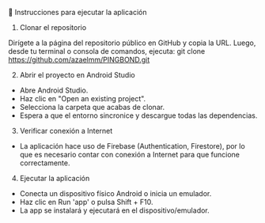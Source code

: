 🔧 Instrucciones para ejecutar la aplicación

1. Clonar el repositorio

Dirígete a la página del repositorio público en GitHub y copia la URL. Luego, desde tu terminal o consola de comandos, ejecuta:
git clone https://github.com/azaelmm/PINGBOND.git

2. Abrir el proyecto en Android Studio

- Abre Android Studio.
- Haz clic en "Open an existing project".
- Selecciona la carpeta que acabas de clonar.
- Espera a que el entorno sincronice y descargue todas las dependencias.

3. Verificar conexión a Internet

- La aplicación hace uso de Firebase (Authentication, Firestore), por lo que es necesario contar con conexión a Internet para que funcione correctamente.

4. Ejecutar la aplicación

- Conecta un dispositivo físico Android o inicia un emulador.
- Haz clic en Run 'app' o pulsa Shift + F10.
- La app se instalará y ejecutará en el dispositivo/emulador.
